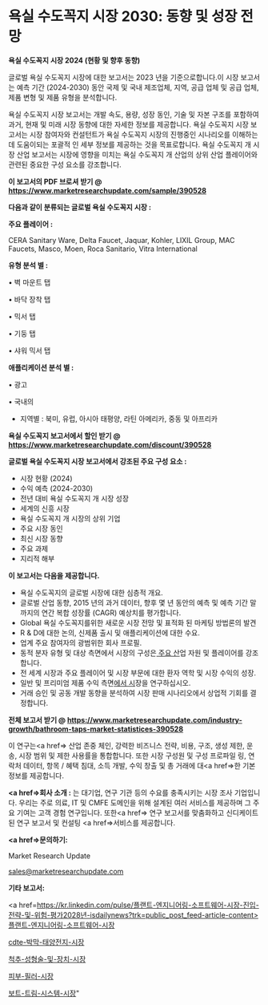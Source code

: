 # 욕실 수도꼭지 시장 2030: 동향 및 성장 전망

<strong>욕실 수도꼭지 시장 2024 (현황 및 향후 동향)</strong>

글로벌 욕실 수도꼭지 시장에 대한 보고서는 2023 년을 기준으로합니다.이 시장 보고서는 예측 기간 (2024-2030) 동안 국제 및 국내 제조업체, 지역, 공급 업체 및 공급 업체, 제품 변형 및 제품 유형을 분석합니다.

욕실 수도꼭지 시장 보고서는 개발 속도, 용량, 성장 동인, 기술 및 자본 구조를 포함하여 과거, 현재 및 미래 시장 동향에 대한 자세한 정보를 제공합니다. 욕실 수도꼭지 시장 보고서는 시장 참여자와 컨설턴트가 욕실 수도꼭지 시장의 진행중인 시나리오를 이해하는 데 도움이되는 포괄적 인 세부 정보를 제공하는 것을 목표로합니다. 욕실 수도꼭지 개 시장 산업 보고서는 시장에 영향을 미치는 욕실 수도꼭지 개 산업의 상위 산업 플레이어와 관련된 중요한 구성 요소를 강조합니다.



<strong>이 보고서의 PDF 브로셔 받기 @ <a href=https://www.marketresearchupdate.com/sample/390528>https://www.marketresearchupdate.com/sample/390528</a></strong>



<strong>다음과 같이 분류되는 글로벌 욕실 수도꼭지 시장 :</strong>



<strong>주요 플레이어 :</strong>

CERA Sanitary Ware, Delta Faucet, Jaquar, Kohler, LIXIL Group, MAC Faucets, Masco, Moen, Roca Sanitario, Vitra International



<strong>유형 분석 별 :</strong>

• 벽 마운트 탭

• 바닥 장착 탭

• 믹서 탭

• 기둥 탭

• 샤워 믹서 탭



<strong>애플리케이션 분석 별 :</strong>

• 광고

• 국내의

<ul>
  <li>지역별 : 북미, 유럽, 아시아 태평양, 라틴 아메리카, 중동 및 아프리카</li>
</ul>


<strong>욕실 수도꼭지 보고서에서 할인 받기 @ <a href=https://www.marketresearchupdate.com/discount/390528>https://www.marketresearchupdate.com/discount/390528</a></strong>



<strong>글로벌 욕실 수도꼭지 시장 보고서에서 강조된 주요 구성 요소 :</strong>
<ul>
  <li>시장 현황 (2024)</li>
  <li>수익 예측 (2024-2030)</li>
  <li>전년 대비 욕실 수도꼭지 개 시장 성장</li>
  <li>세계의 신흥 시장</li>
  <li>욕실 수도꼭지 개 시장의 상위 기업</li>
  <li>주요 시장 동인</li>
  <li>최신 시장 동향</li>
  <li>주요 과제</li>
  <li>지리적 해부</li>
</ul>


<strong>이 보고서는 다음을 제공합니다.</strong>
<ul>
  <li>욕실 수도꼭지의 글로벌 시장에 대한 심층적 개요.</li>
  <li>글로벌 산업 동향, 2015 년의 과거 데이터, 향후 몇 년 동안의 예측 및 예측 기간 말까지의 연간 복합 성장률 (CAGR) 예상치를 평가합니다.</li>
  <li>Global 욕실 수도꼭지를위한 새로운 시장 전망 및 표적화 된 마케팅 방법론의 발견</li>
  <li>R &amp; D에 대한 논의, 신제품 출시 및 애플리케이션에 대한 수요.</li>
  <li>업계 주요 참여자의 광범위한 회사 프로필.</li>
  <li>동적 분자 유형 및 대상 측면에서 시장의 구성은<a href=> 주요 산</a>업 자원 및 플레이어를 강조합니다.</li>
  <li>전 세계 시장과 주요 플레이어 및 시장 부문에 대한 환자 역학 및 시장 수익의 성장.</li>
  <li>일반 및 프리미엄 제품 수익 측면<a href=>에서 시</a>장을 연구하십시오.</li>
  <li>거래 승인 및 공동 개발 동향을 분석하여 시장 판매 시나리오에서 상업적 기회를 결정합니다.</li>
</ul>



<strong>전체 보고서 받기 @ <a href=https://www.marketresearchupdate.com/industry-growth/bathroom-taps-market-statistices-390528>https://www.marketresearchupdate.com/industry-growth/bathroom-taps-market-statistices-390528</a></strong>

이 연구는<a href=> 산업 존중</a> 체인, 강력한 비즈니스 전략, 비용, 구조, 생성 제한, 운송, 시장 범위 및 제한 사용률을 통합합니다. 또한 시장 구성원 및 구성 프로파일 링, 연락처 데이터, 항목 / 혜택 침대, 소득 개발, 수익 창출 및 총 거래에 대<a href=>한 기본 </a>정보를 제공합니다.



<strong><a href=>회사 소</a>개 :</strong>
는 대기업, 연구 기관 등의 수요를 충족시키는 시장 조사 기업입니다. 우리는 주로 의료, IT 및 CMFE 도메인을 위해 설계된 여러 서비스를 제공하며 그 주요 기여는 고객 경험 연구입니다. 또한<a href=> 연구 보</a>고서를 맞춤화하고 신디케이트 된 연구 보고서 및 컨설팅 <a href=>서비스</a>를 제공합니다.



<strong><a href=>문의하기:</a></strong>

Market Research Update

sales@marketresearchupdate.com



<strong>기타 보고서:</strong>

<a href=https://kr.linkedin.com/pulse/플랜트-엔지니어링-소프트웨어-시장-진입-전략-및-위험-평가2028년-isdailynews?trk=public_post_feed-article-content>플랜트-엔지니어링-소프트웨어-시장</a>

<a href=https://www.linkedin.com/pulse/cdte-박막-태양전지-시장-현재-및-미래-성장-2029-consumer-connection-chronicles-24-/>cdte-박막-태양전지-시장</a>

<a href=https://www.linkedin.com/pulse/척추-성형술-및-장치-시장-규모-성장-2023-consumer-connection-compendium-ana-wd4bf/>척추-성형술-및-장치-시장</a>

<a href=https://www.linkedin.com/pulse/피부-필러-시장-동향-및-성장-전망-consumer-connection-chronicles-24--ucdpf/>피부-필러-시장</a>

<a href=https://www.linkedin.com/pulse/보트-트림-시스템-시장-진입-전략-및-위험-평가2030년-survey-savvy-insights-360-analysis-j9z6f/>보트-트림-시스템-시장</a>"
